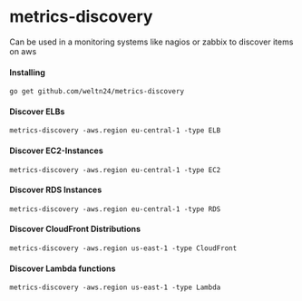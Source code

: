 # metrics-discovery
Can be used in a monitoring systems like nagios or zabbix to discover items on aws 

#### Installing
	go get github.com/weltn24/metrics-discovery

#### Discover ELBs
	
	metrics-discovery -aws.region eu-central-1 -type ELB

#### Discover EC2-Instances

	metrics-discovery -aws.region eu-central-1 -type EC2

#### Discover RDS Instances

	metrics-discovery -aws.region eu-central-1 -type RDS

#### Discover CloudFront Distributions

	metrics-discovery -aws.region us-east-1 -type CloudFront

#### Discover Lambda functions

	metrics-discovery -aws.region us-east-1 -type Lambda
